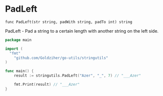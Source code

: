 # PadLeft

`func PadLeft(str string, padWith string, padTo int) string`

PadLeft - Pad a string to a certain length with another string on the left side.

```go
package main

import (
  "fmt"
	"github.com/Goldziher/go-utils/stringutils"
)

func main() {
	result := stringutils.PadLeft("Azer", "_", 7) // "___Azer"

	fmt.Print(result) // "___Azer"
}
```
